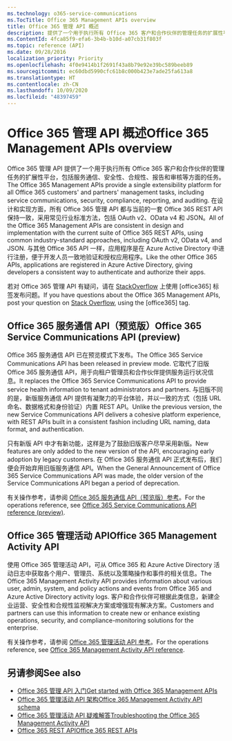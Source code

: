 ```yaml
---
ms.technology: o365-service-communications
ms.TocTitle: Office 365 Management APIs overview
title: Office 365 管理 API 概述
description: 提供了一个用于执行所有 Office 365 客户和合作伙伴的管理任务的扩展性平台，包括服务通信、安全性、合规性、报告和审核等方面的任务。
ms.ContentId: 4fca85f9-efa6-3b4b-b10d-a07cb31f803f
ms.topic: reference (API)
ms.date: 09/28/2016
localization_priority: Priority
ms.openlocfilehash: 4f0e9414b1f2691f43a8b79e92e39bc589beeb89
ms.sourcegitcommit: ec60dbd5990cfc61b8c000b423e7ade25fa613a8
ms.translationtype: HT
ms.contentlocale: zh-CN
ms.lasthandoff: 10/09/2020
ms.locfileid: "48397459"
---
```

# <a name="office-365-management-apis-overview"></a><span data-ttu-id="2373c-103">Office 365 管理 API 概述</span><span class="sxs-lookup"><span data-stu-id="2373c-103">Office 365 Management APIs overview</span></span>

<span data-ttu-id="2373c-104">Office 365 管理 API 提供了一个用于执行所有 Office 365 客户和合作伙伴的管理任务的扩展性平台，包括服务通信、安全性、合规性、报告和审核等方面的任务。</span><span class="sxs-lookup"><span data-stu-id="2373c-104">The Office 365 Management APIs provide a single extensibility platform for all Office 365 customers' and partners' management tasks, including service communications, security, compliance, reporting, and auditing.</span></span> <span data-ttu-id="2373c-105">在设计和实现方面，所有 Office 365 管理 API 都与当前的一套 Office 365 REST API 保持一致，采用常见行业标准方法，包括 OAuth v2、OData v4 和 JSON。</span><span class="sxs-lookup"><span data-stu-id="2373c-105">All of the Office 365 Management APIs are consistent in design and implementation with the current suite of Office 365 REST APIs, using common industry-standard approaches, including OAuth v2, OData v4, and JSON.</span></span> <span data-ttu-id="2373c-106">与其他 Office 365 API 一样，应用程序是在 Azure Active Directory 中进行注册，便于开发人员一致地验证和授权应用程序。</span><span class="sxs-lookup"><span data-stu-id="2373c-106">Like the other Office 365 APIs, applications are registered in Azure Active Directory, giving developers a consistent way to authenticate and authorize their apps.</span></span>

<span data-ttu-id="2373c-107">若对 Office 365 管理 API 有疑问，请在 [StackOverflow](http://stackoverflow.com/tags/office365) 上使用 [office365] 标签发布问题。</span><span class="sxs-lookup"><span data-stu-id="2373c-107">If you have questions about the Office 365 Management APIs, post your question on [Stack Overflow](http://stackoverflow.com/tags/office365), using the [office365] tag.</span></span>

## <a name="office-365-service-communications-api-preview"></a><span data-ttu-id="2373c-108">Office 365 服务通信 API（预览版）</span><span class="sxs-lookup"><span data-stu-id="2373c-108">Office 365 Service Communications API (preview)</span></span>

<span data-ttu-id="2373c-109">Office 365 服务通信 API 已在预览模式下发布。</span><span class="sxs-lookup"><span data-stu-id="2373c-109">The Office 365 Service Communications API has been released in preview mode.</span></span> <span data-ttu-id="2373c-110">它取代了旧版 Office 365 服务通信 API，用于向租户管理员和合作伙伴提供服务运行状况信息。</span><span class="sxs-lookup"><span data-stu-id="2373c-110">It replaces the Office 365 Service Communications API to provide service health information to tenant administrators and partners.</span></span> <span data-ttu-id="2373c-111">与旧版不同的是，新版服务通信 API 提供有凝聚力的平台体验，并以一致的方式（包括 URL 命名、数据格式和身份验证）内置 REST API。</span><span class="sxs-lookup"><span data-stu-id="2373c-111">Unlike the previous version, the new Service Communications API delivers a cohesive platform experience, with REST APIs built in a consistent fashion including URL naming, data format, and authentication.</span></span>

<span data-ttu-id="2373c-112">只有新版 API 中才有新功能，这样是为了鼓励旧版客户尽早采用新版。</span><span class="sxs-lookup"><span data-stu-id="2373c-112">New features are only added to the new version of the API, encouraging early adoption by legacy customers.</span></span> <span data-ttu-id="2373c-113">在 Office 365 服务通信 API 正式发布后，我们便会开始弃用旧版服务通信 API。</span><span class="sxs-lookup"><span data-stu-id="2373c-113">When the General Announcement of Office 365 Service Communications API was made, the older version of the Service Communications API began a period of deprecation.</span></span> 

<span data-ttu-id="2373c-114">有关操作参考，请参阅 [Office 365 服务通信 API（预览版）参考](office-365-service-communications-api-reference.md)。</span><span class="sxs-lookup"><span data-stu-id="2373c-114">For the operations reference, see [Office 365 Service Communications API reference (preview)](office-365-service-communications-api-reference.md).</span></span>


## <a name="office-365-management-activity-api"></a><span data-ttu-id="2373c-115">Office 365 管理活动 API</span><span class="sxs-lookup"><span data-stu-id="2373c-115">Office 365 Management Activity API</span></span>

<span data-ttu-id="2373c-116">使用 Office 365 管理活动 API，可从 Office 365 和 Azure Active Directory 活动日志中获取各个用户、管理员、系统以及策略操作和事件的相关信息。</span><span class="sxs-lookup"><span data-stu-id="2373c-116">The Office 365 Management Activity API provides information about various user, admin, system, and policy actions and events from Office 365 and Azure Active Directory activity logs.</span></span> <span data-ttu-id="2373c-117">客户和合作伙伴可根据此类信息，新建企业运营、安全性和合规性监视解决方案或增强现有解决方案。</span><span class="sxs-lookup"><span data-stu-id="2373c-117">Customers and partners can use this information to create new or enhance existing operations, security, and compliance-monitoring solutions for the enterprise.</span></span> 

<span data-ttu-id="2373c-118">有关操作参考，请参阅 [Office 365 管理活动 API 参考](office-365-management-activity-api-reference.md)。</span><span class="sxs-lookup"><span data-stu-id="2373c-118">For the operations reference, see [Office 365 Management Activity API reference](office-365-management-activity-api-reference.md).</span></span>

## <a name="see-also"></a><span data-ttu-id="2373c-119">另请参阅</span><span class="sxs-lookup"><span data-stu-id="2373c-119">See also</span></span>

- [<span data-ttu-id="2373c-120">Office 365 管理 API 入门</span><span class="sxs-lookup"><span data-stu-id="2373c-120">Get started with Office 365 Management APIs</span></span>](get-started-with-office-365-management-apis.md)
- [<span data-ttu-id="2373c-121">Office 365 管理活动 API 架构</span><span class="sxs-lookup"><span data-stu-id="2373c-121">Office 365 Management Activity API schema</span></span>](office-365-management-activity-api-schema.md)
- [<span data-ttu-id="2373c-122">Office 365 管理活动 API 疑难解答</span><span class="sxs-lookup"><span data-stu-id="2373c-122">Troubleshooting the Office 365 Management Activity API</span></span>](troubleshooting-the-office-365-management-activity-api.md)
- [<span data-ttu-id="2373c-123">Office 365 REST API</span><span class="sxs-lookup"><span data-stu-id="2373c-123">Office 365 REST APIs</span></span>](https://docs.microsoft.com/previous-versions/office/office-365-api/how-to/platform-development-overview)

